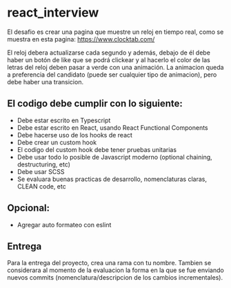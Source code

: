 # react_interview
El desafio es crear una pagina que muestre un reloj en tiempo real, como se muestra en esta pagina: https://www.clocktab.com/

El reloj debera actualizarse cada segundo y además, debajo de él debe haber un botón de like que se podrá clickear y al hacerlo el color de las letras del reloj deben pasar a verde con una animación. La animacion queda a preferencia del candidato (puede ser cualquier tipo de animacion), pero debe haber una transicion.

## El codigo debe cumplir con lo siguiente:
- Debe estar escrito en Typescript
- Debe estar escrito en React, usando React Functional Components
- Debe hacerse uso de los hooks de react
- Debe crear un custom hook
- El codigo del custom hook debe tener pruebas unitarias
- Debe usar todo lo posible de Javascript moderno (optional chaining, destructuring, etc)
- Debe usar SCSS
- Se evaluara buenas practicas de desarrollo, nomenclaturas claras, CLEAN code, etc

## Opcional:
- Agregar auto formateo con eslint

## Entrega
Para la entrega del proyecto, crea una rama con tu nombre. Tambien se considerara al momento de la evaluacion la forma en la que se fue enviando nuevos commits (nomenclatura/descripcion de los cambios incrementales).

